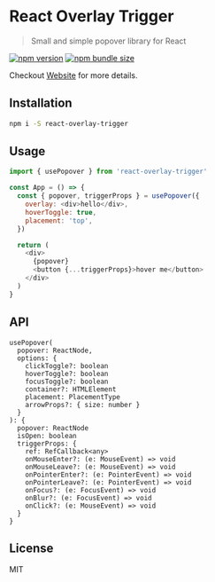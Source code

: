 # React Overlay Trigger
> Small and simple popover library for React

[![npm version](https://img.shields.io/npm/v/react-overlay-trigger.svg?style=flat-square)](https://www.npmjs.com/package/react-overlay-trigger)
[![npm bundle size](https://img.shields.io/bundlephobia/minzip/react-overlay-trigger?style=flat-square)](https://bundlephobia.com/result?p=react-overlay-trigger)

Checkout [Website](https://react-overlay-trigger.vercel.app) for more details.

## Installation

```sh
npm i -S react-overlay-trigger
```

## Usage

```js
import { usePopover } from 'react-overlay-trigger'

const App = () => {
  const { popover, triggerProps } = usePopover({
    overlay: <div>hello</div>,
    hoverToggle: true,
    placement: 'top',
  })

  return (
    <div>
      {popover}
      <button {...triggerProps}>hover me</button>
    </div>
  )
}
```

## API

```tsx
usePopover(
  popover: ReactNode,
  options: {    
    clickToggle?: boolean
    hoverToggle?: boolean
    focusToggle?: boolean
    container?: HTMLElement
    placement: PlacementType
    arrowProps?: { size: number }
  }
): {
  popover: ReactNode
  isOpen: boolean
  triggerProps: {
    ref: RefCallback<any>
    onMouseEnter?: (e: MouseEvent) => void
    onMouseLeave?: (e: MouseEvent) => void
    onPointerEnter?: (e: PointerEvent) => void
    onPointerLeave?: (e: PointerEvent) => void
    onFocus?: (e: FocusEvent) => void
    onBlur?: (e: FocusEvent) => void
    onClick?: (e: MouseEvent) => void
  }
}
```

## License

MIT
